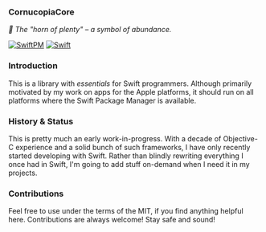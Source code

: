 ### CornucopiaCore

_:shell: The "horn of plenty" – a symbol of abundance._

[![SwiftPM](https://img.shields.io/badge/SPM-Linux%20%7C%20iOS%20%7C%20macOS%20%7C%20watchOS%20%7C%20tvOS-success?logo=swift)](https://swift.org)
[![Swift](https://github.com/Cornucopia-Swift/CornucopiaCore/workflows/Swift/badge.svg)](https://github.com/Cornucopia-Swift/CornucopiaCore/actions?query=workflow%3ASwift)

### Introduction

This is a library with _essentials_ for Swift programmers. Although primarily motivated by my work on apps for the Apple platforms, it should run on all platforms where the Swift Package Manager is available.

### History & Status

This is pretty much an early work-in-progress. With a decade of Objective-C experience and a solid bunch of such frameworks, I have only recently started developing with Swift.
Rather than blindly rewriting everything I once had in Swift, I'm going to add stuff on-demand when I need it in my projects.

### Contributions

Feel free to use under the terms of the MIT, if you find anything helpful here. Contributions are always welcome! Stay safe and sound!
